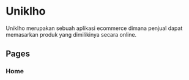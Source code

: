 # Uniklho

Uniklho merupakan sebuah aplikasi ecommerce dimana penjual dapat memasarkan produk yang dimilikinya secara online.

## Pages
### Home

